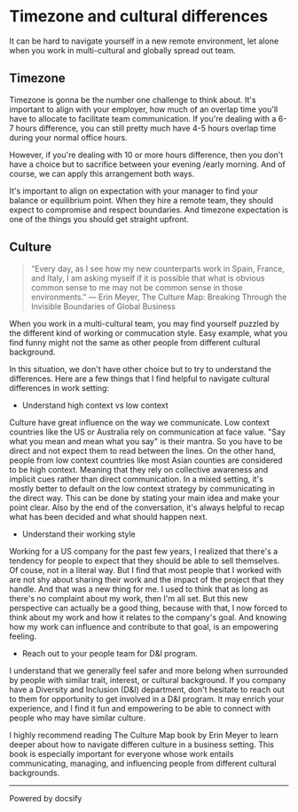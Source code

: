 # Timezone and cultural differences

It can be hard to navigate yourself in a new remote environment, let alone when you work in multi-cultural and globally spread out team.

## Timezone

Timezone is gonna be the number one challenge to think about. It's important to align with your employer, how much of an overlap time you'll have to allocate to facilitate team communication. If you're dealing with a 6-7 hours difference, you can still pretty much have 4-5 hours overlap time during your normal office hours.  

However, if you're dealing with  10 or more hours difference, then you don't have a choice but to sacrifice between your evening /early morning. And of course, we can apply this arrangement both ways. 

It's important to align on expectation with your manager to find your balance or equilibrium point. When they hire a remote team, they should expect to compromise and respect boundaries. And timezone expectation is one of the things you should get straight upfront.

## Culture

> “Every day, as I see how my new counterparts work in Spain, France, and Italy, I am asking myself if it is possible that what is obvious common sense to me may not be common sense in those environments.” ― Erin Meyer, The Culture Map: Breaking Through the Invisible Boundaries of Global Business 

When you work in a multi-cultural team, you may find yourself puzzled by the different kind of working or commucation style. Easy example, what you find funny might not the same as other people from different cultural background. 

In this situation, we don't have other choice but to try to understand the differences. Here are a few things that I find helpful to navigate cultural differences in work setting: 

- Understand high context vs low context

Culture have great influence on the way we communicate. Low context countries like the US or Australia rely on communication at face value. "Say what you mean and mean what you say" is their mantra. So you have to be direct and not expect them to read between the lines. On the other hand, people from low context countries like most Asian counties are considered to be high context. Meaning that they rely on collective awareness and implicit cues rather than direct communication. In a mixed setting, it's mostly better to default on the low context strategy by communicating in the direct way. This can be done by stating your main idea and make your point clear. Also by the end of the conversation, it's always helpful to recap what has been decided and what should happen next.

- Understand their working style

Working for a US company for the past few years, I realized that there's a tendency for people to expect that they should be able to sell themselves. Of couse, not in a literal way. But I find that most people that I worked with are not shy about sharing their work and the impact of the project that they handle. And that was a new thing for me. I used to think that as long as there's no complaint about my work, then I'm all set. But this new perspective can actually be a good thing, because with that, I now forced to think about my work and how it relates to the company's goal. And knowing how my work can influence and contribute to that goal, is an empowering feeling. 

- Reach out to your people team for D&I program. 

I understand that we generally feel safer and more belong when surrounded by people with similar trait, interest, or cultural background. If you company have a Diversity and Inclusion (D&I) department, don't hesitate to reach out to them for opportunity to get involved in a D&I program. It may enrich your experience, and I find it fun and empowering to be able to connect with people who may have similar culture. 

I highly recommend reading The Culture Map book by Erin Meyer to learn deeper about how to navigate differen culture in a business setting. This book is especially important for everyone whose work entails communicating, managing, and influencing people from different cultural backgrounds. 

----

<a href="https://docsify.js.org" target="_blank" style="color: inherit; font-weight: normal; text-decoration: none;">Powered by docsify</a>